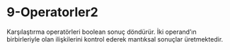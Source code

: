 # 9-Operatorler2
Karşılaştırma  operatörleri  boolean sonuç döndürür. İki operand’ın birbirleriyle olan ilişkilerini kontrol ederek mantıksal sonuçlar üretmektedir. 


